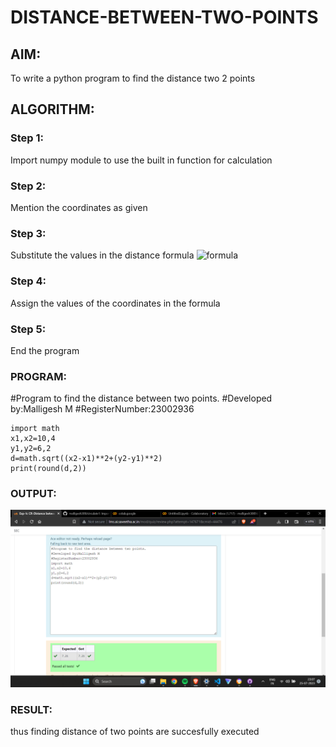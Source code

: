 # DISTANCE-BETWEEN-TWO-POINTS

## AIM:
To write a python program to find the distance two 2 points
## ALGORITHM:
### Step 1:
Import numpy module to use the built in function for calculation 
### Step 2:
Mention the coordinates as given 
### Step 3: 
Substitute the values in the distance formula  ![formula](/formula.JPG)
### Step 4:
Assign the values of the coordinates in the formula  
### Step 5: 
End the program 
### PROGRAM:
#Program to find the distance between two points.
#Developed by:Malligesh M 
#RegisterNumber:23002936

``` 
import math
x1,x2=10,4
y1,y2=6,2
d=math.sqrt((x2-x1)**2+(y2-y1)**2)
print(round(d,2))

```




  


### OUTPUT:
![ouput](/Screenshot%20(6).png)


### RESULT:
thus finding distance of two points are succesfully executed
